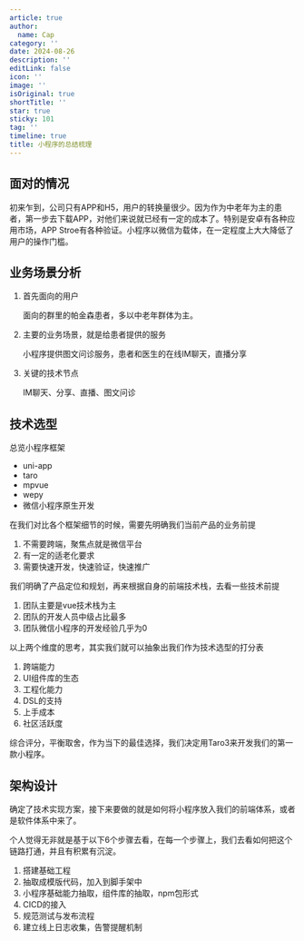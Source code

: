 ```yaml
---
article: true
author:
  name: Cap
category: ''
date: 2024-08-26
description: ''
editLink: false
icon: ''
image: ''
isOriginal: true
shortTitle: ''
star: true
sticky: 101
tag: ''
timeline: true
title: 小程序的总结梳理
---
```




## 面对的情况

初来乍到，公司只有APP和H5，用户的转换量很少。因为作为中老年为主的患者，第一步去下载APP，对他们来说就已经有一定的成本了。特别是安卓有各种应用市场，APP Stroe有各种验证。小程序以微信为载体，在一定程度上大大降低了用户的操作门槛。

## 业务场景分析

1. 首先面向的用户

    面向的群里的帕金森患者，多以中老年群体为主。
2. 主要的业务场景，就是给患者提供的服务

    小程序提供图文问诊服务，患者和医生的在线IM聊天，直播分享
3. 关键的技术节点

    IM聊天、分享、直播、图文问诊

## 技术选型

总览小程序框架

- uni-app
- taro
- mpvue
- wepy
- 微信小程序原生开发

在我们对比各个框架细节的时候，需要先明确我们当前产品的业务前提

1. 不需要跨端，聚焦点就是微信平台
2. 有一定的适老化要求
3. 需要快速开发，快速验证，快速推广

我们明确了产品定位和规划，再来根据自身的前端技术栈，去看一些技术前提

1. 团队主要是vue技术栈为主
2. 团队的开发人员中级占比最多
3. 团队微信小程序的开发经验几乎为0

以上两个维度的思考，其实我们就可以抽象出我们作为技术选型的打分表

1. 跨端能力
2. UI组件库的生态
3. 工程化能力
4. DSL的支持
5. 上手成本
6. 社区活跃度

综合评分，平衡取舍，作为当下的最佳选择，我们决定用Taro3来开发我们的第一款小程序。

## 架构设计

确定了技术实现方案，接下来要做的就是如何将小程序放入我们的前端体系，或者是软件体系中来了。

个人觉得无非就是基于以下6个步骤去看，在每一个步骤上，我们去看如何把这个链路打通，并且有积累有沉淀。

1. 搭建基础工程
2. 抽取成模版代码，加入到脚手架中
3. 小程序基础能力抽取，组件库的抽取，npm包形式
4. CICD的接入
5. 规范测试与发布流程
6. 建立线上日志收集，告警提醒机制
